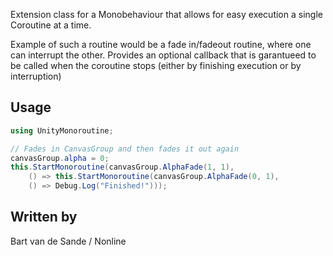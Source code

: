 Extension class for a Monobehaviour that allows for easy execution a single Coroutine at a time.

Example of such a routine would be a fade in/fadeout routine, where one can interrupt the other.
Provides an optional callback that is garantueed to be called when the coroutine stops (either by finishing execution or by interruption)

## Usage

```C#
using UnityMonoroutine;

// Fades in CanvasGroup and then fades it out again
canvasGroup.alpha = 0;
this.StartMonoroutine(canvasGroup.AlphaFade(1, 1),
    () => this.StartMonoroutine(canvasGroup.AlphaFade(0, 1),
    () => Debug.Log("Finished!")));
```

## Written by
Bart van de Sande / Nonline
